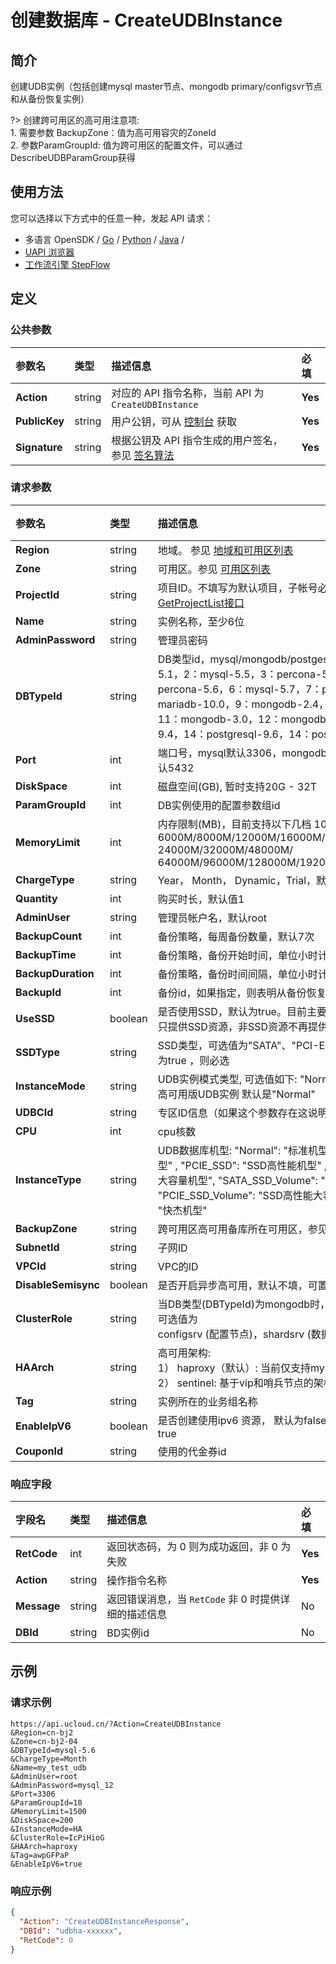 # 创建数据库 - CreateUDBInstance

## 简介

创建UDB实例（包括创建mysql master节点、mongodb primary/configsvr节点和从备份恢复实例）

?> 创建跨可用区的高可用注意项:<br />1. 需要参数 BackupZone：值为高可用容灾的ZoneId<br />2. 参数ParamGroupId: 值为跨可用区的配置文件，可以通过DescribeUDBParamGroup获得




## 使用方法

您可以选择以下方式中的任意一种，发起 API 请求：
- 多语言 OpenSDK / [Go](https://github.com/ucloud/ucloud-sdk-go) / [Python](https://github.com/ucloud/ucloud-sdk-python3) / [Java](https://github.com/ucloud/ucloud-sdk-java) /
- [UAPI 浏览器](https://console.ucloud.cn/uapi/detail?id=CreateUDBInstance)
- [工作流引擎 StepFlow](https://console.ucloud.cn/stepflow/manage/)


## 定义

### 公共参数

| 参数名 | 类型 | 描述信息 | 必填 |
|:---|:---|:---|:---|
| **Action**     | string  | 对应的 API 指令名称，当前 API 为 `CreateUDBInstance`                        | **Yes** |
| **PublicKey**  | string  | 用户公钥，可从 [控制台](https://console.ucloud.cn/uapi/apikey) 获取                                             | **Yes** |
| **Signature**  | string  | 根据公钥及 API 指令生成的用户签名，参见 [签名算法](api/summary/signature.md)  | **Yes** |

### 请求参数

| 参数名 | 类型 | 描述信息 | 必填 |
|:---|:---|:---|:---|
| **Region** | string | 地域。 参见 [地域和可用区列表](api/summary/regionlist) |**Yes**|
| **Zone** | string | 可用区。参见 [可用区列表](api/summary/regionlist) |**Yes**|
| **ProjectId** | string | 项目ID。不填写为默认项目，子帐号必须填写。 请参考[GetProjectList接口](api/summary/get_project_list) |No|
| **Name** | string | 实例名称，至少6位 |**Yes**|
| **AdminPassword** | string | 管理员密码 |**Yes**|
| **DBTypeId** | string | DB类型id，mysql/mongodb/postgesql按版本细分 1：mysql-5.1，2：mysql-5.5，3：percona-5.5，4：mysql-5.6，5：percona-5.6，6：mysql-5.7，7：percona-5.7，8：mariadb-10.0，9：mongodb-2.4，10：mongodb-2.6，11：mongodb-3.0，12：mongodb-3.2,13：postgresql-9.4，14：postgresql-9.6，14：postgresql-10.4 |**Yes**|
| **Port** | int | 端口号，mysql默认3306，mongodb默认27017，postgresql默认5432 |**Yes**|
| **DiskSpace** | int | 磁盘空间(GB), 暂时支持20G - 32T |**Yes**|
| **ParamGroupId** | int | DB实例使用的配置参数组id |**Yes**|
| **MemoryLimit** | int | 内存限制(MB)，目前支持以下几档 1000M/2000M/4000M/ 6000M/8000M/12000M/16000M/ 24000M/32000M/48000M/ 64000M/96000M/128000M/192000M/256000M/320000M |**Yes**|
| **ChargeType** | string | Year， Month， Dynamic，Trial，默认: Month |No|
| **Quantity** | int | 购买时长，默认值1 |No|
| **AdminUser** | string | 管理员帐户名，默认root |No|
| **BackupCount** | int | 备份策略，每周备份数量，默认7次 |No|
| **BackupTime** | int | 备份策略，备份开始时间，单位小时计，默认1点 |No|
| **BackupDuration** | int | 备份策略，备份时间间隔，单位小时计，默认24小时 |No|
| **BackupId** | int | 备份id，如果指定，则表明从备份恢复实例 |No|
| **UseSSD** | boolean | 是否使用SSD，默认为true。目前主要可用区、海外机房、新机房只提供SSD资源，非SSD资源不再提供。 |No|
| **SSDType** | string | SSD类型，可选值为"SATA"、"PCI-E"、“NVMe”，如果UseSSD为true ，则必选 |No|
| **InstanceMode** | string | UDB实例模式类型, 可选值如下: "Normal": 普通版UDB实例 "HA": 高可用版UDB实例 默认是"Normal" |No|
| **UDBCId** | string | 专区ID信息（如果这个参数存在这说明是在专区中创建DB） |No|
| **CPU** | int | cpu核数 |No|
| **InstanceType** | string | UDB数据库机型: "Normal": "标准机型" , "SATA_SSD": "SSD机型" , "PCIE_SSD": "SSD高性能机型" , "Normal_Volume": "标准大容量机型", "SATA_SSD_Volume": "SSD大容量机型" , "PCIE_SSD_Volume": "SSD高性能大容量机型", "NVMe_SSD": "快杰机型" |No|
| **BackupZone** | string | 跨可用区高可用备库所在可用区，参见 [可用区列表](api/summary/regionlist) |No|
| **SubnetId** | string | 子网ID |No|
| **VPCId** | string | VPC的ID |No|
| **DisableSemisync** | boolean | 是否开启异步高可用，默认不填，可置为true |No|
| **ClusterRole** | string | 当DB类型(DBTypeId)为mongodb时，需要指定mongo的角色，可选值为<br />configsrv (配置节点)，shardsrv (数据节点) |No|
| **HAArch** | string | 高可用架构:<br />1） haproxy（默认）: 当前仅支持mysql。<br />2） sentinel: 基于vip和哨兵节点的架构，当前支持mysql和pg。 |No|
| **Tag** | string | 实例所在的业务组名称 |No|
| **EnableIpV6** | boolean | 是否创建使用ipv6 资源， 默认为false， 或者不填， 创建ipv6为true |No|
| **CouponId** | string | 使用的代金券id |No|

### 响应字段

| 字段名 | 类型 | 描述信息 | 必填 |
|:---|:---|:---|:---|
| **RetCode** | int | 返回状态码，为 0 则为成功返回，非 0 为失败 |**Yes**|
| **Action** | string | 操作指令名称 |**Yes**|
| **Message** | string | 返回错误消息，当 `RetCode` 非 0 时提供详细的描述信息 |No|
| **DBId** | string | BD实例id |No|




## 示例

### 请求示例
    
```
https://api.ucloud.cn/?Action=CreateUDBInstance
&Region=cn-bj2
&Zone=cn-bj2-04
&DBTypeId=mysql-5.6
&ChargeType=Month   
&Name=my_test_udb
&AdminUser=root
&AdminPassword=mysql_12
&Port=3306
&ParamGroupId=10
&MemoryLimit=1500
&DiskSpace=200
&InstanceMode=HA
&ClusterRole=IcPiHioG
&HAArch=haproxy
&Tag=awpGFPaP
&EnableIpV6=true
```

### 响应示例
    
```json
{
  "Action": "CreateUDBInstanceResponse",
  "DBId": "udbha-xxxxxx",
  "RetCode": 0
}
```





